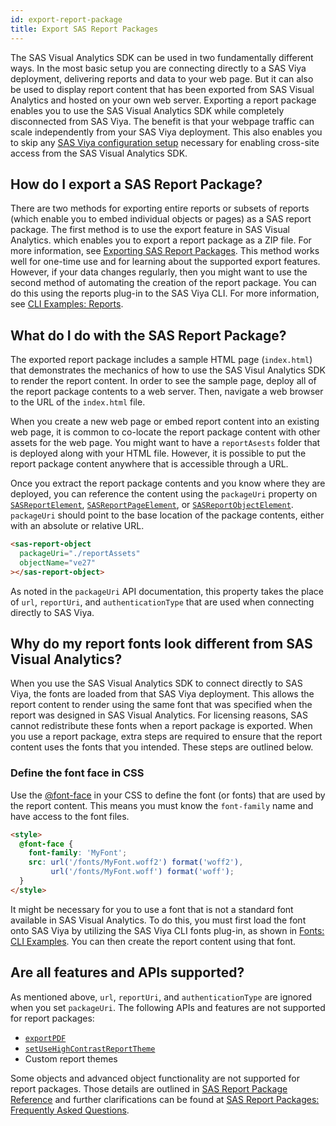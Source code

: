 ```yaml
---
id: export-report-package
title: Export SAS Report Packages
---
```


The SAS Visual Analytics SDK can be used in two fundamentally different ways. In the most basic setup you are connecting directly to a SAS Viya deployment, delivering reports and data to your web page.  But it can also be used to display report content that has been exported from SAS Visual Analytics and hosted on your own web server. Exporting a report package enables you to use the SAS Visual Analytics SDK while completely disconnected from SAS Viya. The benefit is that your webpage traffic can scale independently from your SAS Viya deployment. This also enables you to skip any [SAS Viya configuration setup](guides/viya-setup.md) necessary for enabling cross-site access from the SAS Visual Analytics SDK.

## How do I export a SAS Report Package?

There are two methods for exporting entire reports or subsets of reports (which enable you to embed individual objects or pages) as a SAS report package. The first method is to use the export feature in SAS Visual Analytics. which enables you to export a report package as a ZIP file. For more information, see <a target="_blank" href="https://documentation.sas.com/?cdcId=vacdc&cdcVersion=default&docsetId=vareports&docsetTarget=p0log1ce8qcj4cn15k0oby258pdb.htm">Exporting SAS Report Packages</a>. This method works well for one-time use and for learning about the supported export features. However, if your data changes regularly, then you might want to use the second method of automating the creation of the report package. You can do this using the reports plug-in to the SAS Viya CLI. For more information, see <a target="_blank" href="https://documentation.sas.com/?cdcId=sasadmincdc&cdcVersion=default&docsetId=calcli&docsetTarget=n09r8rzfe0xt6gn1krnt75beevgk.htm">CLI Examples: Reports</a>.

## What do I do with the SAS Report Package?

The exported report package includes a sample HTML page (`index.html`) that demonstrates the mechanics of how to use the SAS Visul Analytics SDK to render the report content. In order to see the sample page, deploy all of the report package contents to a web server. Then, navigate a web browser to the URL of the `index.html` file.

When you create a new web page or embed report content into an existing web page, it is common to co-locate the report package content with other assets for the web page. You might want to have a `reportAsests` folder that is deployed along with your HTML file. However, it is possible to put the report package content anywhere that is accessible through a URL.

Once you extract the report package contents and you know where they are deployed, you can reference the content using the `packageUri` property on [`SASReportElement`](api/SASReportElement.md#packageuri-string), [`SASReportPageElement`](api/SASReportPageElement.md#packageuri-string), or [`SASReportObjectElement`](api/SASReportObjectElement.md#packageuri-string). `packageUri` should point to the base location of the package contents, either with an absolute or relative URL. 

```html
<sas-report-object
  packageUri="./reportAssets"
  objectName="ve27"
></sas-report-object>
```
As noted in the `packageUri` API documentation, this property takes the place of `url`, `reportUri`, and `authenticationType` that are used when connecting directly to SAS Viya.

## Why do my report fonts look different from SAS Visual Analytics?

When you use the SAS Visual Analytics SDK to connect directly to SAS Viya, the fonts are loaded from that SAS Viya deployment. This allows the report content to render using the same font that was specified when the report was designed in SAS Visual Analytics. For licensing reasons, SAS cannot redistribute these fonts when a report package is exported. When you use a report package, extra steps are required to ensure that the report content uses the fonts that you intended. These steps are outlined below.

### Define the font face in CSS

Use the [@font-face](https://developer.mozilla.org/en-US/docs/Web/CSS/@font-face) in your CSS to define the font (or fonts) that are used by the report content. This means you must know the `font-family` name and have access to the font files.

```html
<style>
  @font-face {
    font-family: 'MyFont';
    src: url('/fonts/MyFont.woff2') format('woff2'),
         url('/fonts/MyFont.woff') format('woff');
  }
</style>
```

It might be necessary for you to use a font that is not a standard font available in SAS Visual Analytics. To do this, you must first load the font onto SAS Viya by utilizing the SAS Viya CLI fonts plug-in, as shown in <a target="_blank" href="https://documentation.sas.com/?cdcId=sasadmincdc&cdcVersion=default&docsetId=calfonts&docsetTarget=p0z64ee1ufe5vpn1pibg7pzhsgrb.htm">Fonts: CLI Examples</a>. You can then create the report content using that font.

## Are all features and APIs supported?

As mentioned above, `url`, `reportUri`, and `authenticationType` are ignored when you set `packageUri`. The following APIs and features are not supported for report packages:
* [`exportPDF`](api/ReportHandle.md#exportpdfoptions-exportpdfoptions-promise-string)
* [`setUseHighContrastReportTheme`](api/setUseHighContrastReportTheme.md)
* Custom report themes

Some objects and advanced object functionality are not supported for report packages. Those details are outlined in <a target="_blank" href="https://documentation.sas.com/?cdcId=vacdc&cdcVersion=default&docsetId=varef&docsetTarget=n1tbiwkzea35nin1wbvjdcregjcs.htm#p0bfdy2hrkw4lzn1glyhtfu02t2h">SAS Report Package Reference</a> and further clarifications can be found at <a target="_blank" href="https://documentation.sas.com/?cdcId=vacdc&cdcVersion=default&docsetId=varef&docsetTarget=n1tbiwkzea35nin1wbvjdcregjcs.htm#p080fwv713hlzfn1cjvls3mfg6u0">SAS Report Packages: Frequently Asked Questions</a>.
